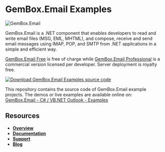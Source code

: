 # GemBox.Email Examples

![GemBox.Email](https://www.gemboxsoftware.com/email/examples/content/Email.png)

GemBox.Email is a .NET component that enables developers to read and write email files (MSG, EML, MHTML), and compose, receive and send email messages using IMAP, POP, and SMTP from .NET applications in a simple and efficient way.

[GemBox.Email Free](https://www.gemboxsoftware.com/email/free-version) is free of charge while [GemBox.Email Professional](https://www.gemboxsoftware.com/email/pricelist) is a commercial version licensed per developer. Server deployment is royalty free.

[![Download GemBox.Email Examples source code](https://www.gemboxsoftware.com/Images/download.png)](https://github.com/gemboxsoftware-dev-team/GemBox.Email.Examples/archive/master.zip)

This repository contains the source code of GemBox.Email example projects. The demos or live examples are available online on:  
[GemBox.Email - C# / VB.NET Outlook - Examples](https://www.gemboxsoftware.com/email/examples/c-sharp-vb-net-email-library/201)

## Resources
+ **[Overview](https://www.gemboxsoftware.com/email/overview)**
+ **[Documentation](https://www.gemboxsoftware.com/email/help/html/Introduction.htm)**
+ **[Support](https://www.gemboxsoftware.com/email/support)**
+ **[Blog](https://www.gemboxsoftware.com/gembox-email)**
